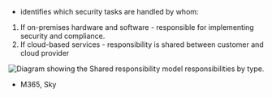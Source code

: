 - identifies which security tasks are handled by whom:

1. If on-premises hardware and software - responsible for implementing security and compliance.
2. If cloud-based services - responsibility is shared between customer and cloud provider

![Diagram showing the Shared responsibility model responsibilities by type.](https://learn.microsoft.com/en-us/training/wwl-sci/describe-security-concepts-methodologies/media/3-shared-responsibility-model.png)
- M365, Sky